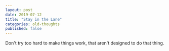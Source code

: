 ```yaml
---
layout: post
date: 2019-07-12
title: "Stay in the Lane"
categories: old-thoughts
published: false
---
```

Don't try too hard to make things work, that aren't designed to do that thing.
